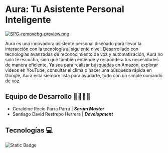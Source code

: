 # Aura: Tu Asistente Personal Inteligente

[![SPG-removebg-preview.png](https://i.postimg.cc/bJBcdH1t/SPG-removebg-preview.png)](https://postimg.cc/mzC659XL)

Aura es una innovadora asistente personal diseñado para llevar la interacción con la tecnología al siguiente nivel. Desarrollado con tecnologías avanzadas de reconocimiento de voz y automatización, Aura no solo te escucha, sino que también entiende y responde a tus necesidades de manera eficiente. Ya sea para realizar búsquedas en Amazon, explorar videos en YouTube, consultar el clima o hacer una búsqueda rápida en Google, Aura está siempre lista para ayudarte, todo con un simple comando de voz.

## Equipo de Desarrollo 🧑‍💻👩‍💻
- Geraldine Rocio Parra Parra | ***Scrum Master***
- Santiago David Restrepo Herrera | ***Development***

## Tecnologías 💻
![Static Badge](https://img.shields.io/badge/Python-ECD53F?style=for-the-badge&logo=python&logoColor=black&logoSize=auto)

